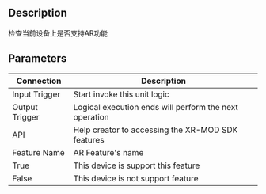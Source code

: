 ## Description

检查当前设备上是否支持AR功能

## Parameters

| Connection     | Description                                            |
| -------------- | ------------------------------------------------------ |
| Input Trigger  | Start invoke this unit logic                           |
| Output Trigger | Logical execution ends will perform the next operation |
| API            | Help creator to accessing the XR-MOD SDK features      |
| Feature Name   | AR Feature's name                                      |
| True           | This device is support this feature                    |
| False          | This device is not support feature                     |